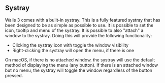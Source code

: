 ## Systray

Wails 3 comes with a built-in systray. This is a fully featured systray that has
been designed to be as simple as possible to use. It is possible to set the
icon, tooltip and menu of the systray. It is possible to also "attach" a window
to the systray. Doing this will provide the following functionality:

- Clicking the systray icon with toggle the window visibility
- Right-clicking the systray will open the menu, if there is one

On macOS, if there is no attached window, the systray will use the default
method of displaying the menu (any button). If there is an attached window but
no menu, the systray will toggle the window regardless of the button pressed.
